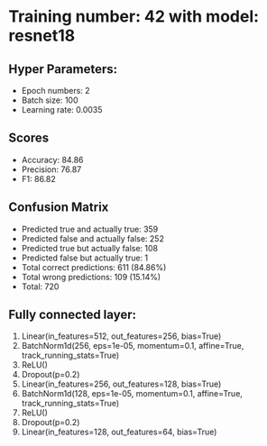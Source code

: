# Training number: 42 with model: resnet18
## Hyper Parameters:
- Epoch numbers: 2
- Batch size: 100
- Learning rate: 0.0035

## Scores
- Accuracy: 84.86
- Precision: 76.87
- F1: 86.82

## Confusion Matrix
- Predicted true and actually true: 359
- Predicted false and actually false: 252
- Predicted true but actually false: 108
- Predicted false but actually true: 1
- Total correct predictions: 611 (84.86%)
- Total wrong predictions: 109 (15.14%)
- Total: 720

## Fully connected layer:
1. Linear(in_features=512, out_features=256, bias=True)
2. BatchNorm1d(256, eps=1e-05, momentum=0.1, affine=True, track_running_stats=True)
3. ReLU()
4. Dropout(p=0.2)
5. Linear(in_features=256, out_features=128, bias=True)
6. BatchNorm1d(128, eps=1e-05, momentum=0.1, affine=True, track_running_stats=True)
7. ReLU()
8. Dropout(p=0.2)
9. Linear(in_features=128, out_features=64, bias=True)